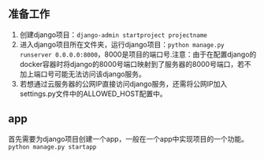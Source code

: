 
## 准备工作
1. 创建django项目：`django-admin startproject projectname`
2. 进入django项目所在文件夹，运行django项目：`python manage.py runserver 0.0.0.0:8000`，8000是项目的端口号.注意：由于在配置django的docker容器时将django的8000号端口映射到了服务器的8000号端口，若不加上端口号可能无法访问该django服务。
3. 若想通过云服务器的公网IP直接访问django服务，还需将公网IP加入settings.py文件中的ALLOWED_HOST配置中。

## app

首先需要为django项目创建一个app，一般在一个app中实现项目的一个功能。`python manage.py startapp`

